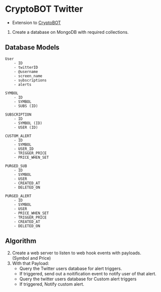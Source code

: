 # CryptoBOT Twitter
- Extension to [CryptoBOT](https://twitter.com/crypto3ot)


1. Create a database on MongoDB with required collections.

## Database Models
	User
		- ID
		- twitterID
		- @username
		- screen_name
		- subscriptions
		- alerts
		  
	SYMBOL
		- ID
		- SYMBOL
		- SUBS (ID)
		
	SUBSCRIPTION
		- ID
		- SYMBOL (ID)
		- USER (ID)

	CUSTOM_ALERT
		- ID
		- SYMBOL
		- USER_ID
		- TRIGGER_PRICE
		- PRICE_WHEN_SET
		
	PURGED_SUB
		- ID
		- SYMBOL
		- USER
		- CREATED_AT
		- DELETED_ON
		
	PURGED_ALERT
		- ID
		- SYMBOL
		- USER
		- PRICE_WHEN_SET
		- TRIGGER_PRICE
		- CREATED_AT
		- DELETED_ON

## Algorithm

2. Create a web server to listen to web hook events with payloads. (Symbol and Price)
3. With that Payload:
	- Query the Twitter users database for alert triggers.
	- If triggered, send out a noitification event to notify user of that alert.
	- Query the twitter users database for Custom alert triggers
	- If triggered, Notify custom alert.
